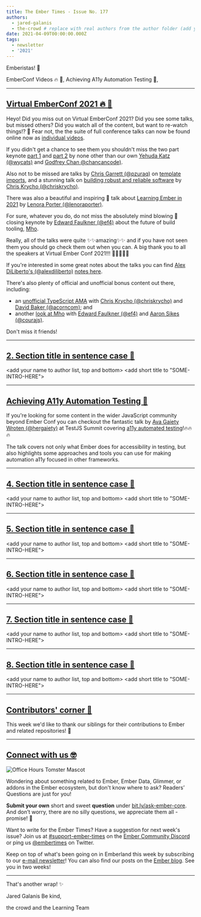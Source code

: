 ```yaml
---
title: The Ember Times - Issue No. 177
authors:
  - jared-galanis
  - the-crowd # replace with real authors from the author folder (add yourself if you're not there)
date: 2021-04-09T00:00:00.000Z
tags:
  - newsletter
  - '2021'
---
```


<SAYING-HELLO-IN-YOUR-FAVORITE-LANGUAGE> Emberistas! 🐹

<SOME-INTRO-HERE-TO-KEEP-THEM-SUBSCRIBERS-READING>

EmberConf Videos 🔥 📼,
Achieving A11y Automation Testing 🎥,

---

## [Virtual EmberConf 2021 🔥 📼](https://www.youtube.com/playlist?list=PL4eq2DPpyBbkc3vz8_N4xkeboowQcPQbK)

Heyo! Did you miss out on Virtual EmberConf 2021? Did you see some talks, but missed others? Did you watch all of the content, but want to re-watch things!? 👀 Fear not, the the suite of full conference talks can now be found online now as [individual videos](https://www.youtube.com/playlist?list=PL4eq2DPpyBbkc3vz8_N4xkeboowQcPQbK).

If you didn't get a chance to see them you shouldn't miss the two part keynote [part 1](https://www.youtube.com/watch?v=pJPUQQQ9QDg&list=PL4eq2DPpyBbkc3vz8_N4xkeboowQcPQbK&index=10) and [part 2](https://www.youtube.com/watch?v=1Z6cLV2licU&list=PL4eq2DPpyBbkc3vz8_N4xkeboowQcPQbK&index=11) by none other than our own [Yehuda Katz (@wycats)](https://github.com/wycats) and [Godfrey Chan @chancancode)](https://github.com/chancancode).

Also not to be missed are talks by [Chris Garrett (@pzuraq)](https://github.com/pzuraq) on [template imports](https://www.youtube.com/watch?v=oQZJU7WDCZE&list=PL4eq2DPpyBbkc3vz8_N4xkeboowQcPQbK&index=5), and a stunning talk on [building robust and reliable software](https://www.youtube.com/watch?v=Mt7v-VbFjxk&list=PL4eq2DPpyBbkc3vz8_N4xkeboowQcPQbK&index=15) by [Chris Krycho (@chriskrycho)](https://github.com/chriskrycho).

There was also a beautiful and inspiring 💖 talk about [Learning Ember in 2021](https://www.youtube.com/watch?v=MJ1t1K5r_gQ&list=PL4eq2DPpyBbkc3vz8_N4xkeboowQcPQbK&index=16) by [Lenora Porter (@lenoraporter)](https://github.com/lenoraporter).

For sure, whatever you do, do not miss the absolutely mind blowing 🤯 closing keynote by [Edward Faulkner (@ef4)](https://github.com/ef4) about the future of build tooling, [Mho](https://www.youtube.com/watch?v=09USvAy7w9g&list=PL4eq2DPpyBbkc3vz8_N4xkeboowQcPQbK&index=23).

Really, all of the talks were quite ✨✨amazing✨✨ and if you have not seen them you should go check them out when you can. A big thank you to all the speakers at Virtual Ember Conf 2021!!! 🧡💛💜💙💚

If you're interested in some great notes about the talks you can find [Alex DiLiberto's (@alexdiliberto)](https://github.com/alexdiliberto) [notes here](https://alexdiliberto.com/posts/emberconf-2021-notes/).

There's also plenty of official and unofficial bonus content out there, including:

- an [unofficial TypeScript AMA](https://www.youtube.com/watch?v=CXv55zFcJdI) with [Chris Krycho (@chriskrycho)](https://github.com/chriskrycho) and  [David Baker (@acorncom)](https://github.com/acorncom); and
- another [look at Mho](https://twitter.com/courajs/status/1379477838420713474) with [Edward Faulkner (@ef4)](https://github.com/ef4) and [Aaron Sikes (@courajs)](https://github.com/courajs).

 Don't miss it friends!

---

## [2. Section title in sentence case 🐹](section-url)

<change section title emoji>
<consider adding some bold to your paragraph>
<add the contributor in the post in format "FirstName LastName (@githubUserName)" linked to their GitHub account>
<please include link to external article/repo/etc in paragraph / body text, not just header title above>

<add your name to author list, top and bottom>
<add short title to "SOME-INTRO-HERE">

---

## [Achieving A11y Automation Testing 🎥](https://twitter.com/TestJSSummit/status/1369241608944762883)

If you're looking for some content in the wider JavaScript community beyond Ember Conf you can checkout the fantastic talk by [Ava Gaiety Wroten (@hergaiety)](https://github.com/hergaiety) at TestJS Summit covering [a11y automated testing](https://twitter.com/TestJSSummit/status/1369241608944762883)!🔥🔥🔥

The talk covers not only what Ember does for accessibility in testing, but also highlights some approaches and tools you can use for making automation a11y focused in other frameworks.

---

## [4. Section title in sentence case 🐹](section-url)

<change section title emoji>
<consider adding some bold to your paragraph>
<add the contributor in the post in format "FirstName LastName (@githubUserName)" linked to their GitHub account>
<please include link to external article/repo/etc in paragraph / body text, not just header title above>

<add your name to author list, top and bottom>
<add short title to "SOME-INTRO-HERE">

---

## [5. Section title in sentence case 🐹](section-url)

<change section title emoji>
<consider adding some bold to your paragraph>
<add the contributor in the post in format "FirstName LastName (@githubUserName)" linked to their GitHub account>
<please include link to external article/repo/etc in paragraph / body text, not just header title above>

<add your name to author list, top and bottom>
<add short title to "SOME-INTRO-HERE">

---

## [6. Section title in sentence case 🐹](section-url)

<change section title emoji>
<consider adding some bold to your paragraph>
<add the contributor in the post in format "FirstName LastName (@githubUserName)" linked to their GitHub account>
<please include link to external article/repo/etc in paragraph / body text, not just header title above>

<add your name to author list, top and bottom>
<add short title to "SOME-INTRO-HERE">

---

## [7. Section title in sentence case 🐹](section-url)

<change section title emoji>
<consider adding some bold to your paragraph>
<add the contributor in the post in format "FirstName LastName (@githubUserName)" linked to their GitHub account>
<please include link to external article/repo/etc in paragraph / body text, not just header title above>

<add your name to author list, top and bottom>
<add short title to "SOME-INTRO-HERE">

---

## [8. Section title in sentence case 🐹](section-url)

<change section title emoji>
<consider adding some bold to your paragraph>
<add the contributor in the post in format "FirstName LastName (@githubUserName)" linked to their GitHub account>
<please include link to external article/repo/etc in paragraph / body text, not just header title above>

<add your name to author list, top and bottom>
<add short title to "SOME-INTRO-HERE">

---

## [Contributors' corner 👏](https://guides.emberjs.com/release/contributing/repositories/)

<p>This week we'd like to thank our siblings for their contributions to Ember and related repositories! 💖</p>

---

## [Connect with us 🤓](https://docs.google.com/forms/d/e/1FAIpQLScqu7Lw_9cIkRtAiXKitgkAo4xX_pV1pdCfMJgIr6Py1V-9Og/viewform)

<div class="blog-row">
  <img class="float-right small transparent padded" alt="Office Hours Tomster Mascot" title="Readers' Questions" src="/images/tomsters/officehours.png" />

  <p>Wondering about something related to Ember, Ember Data, Glimmer, or addons in the Ember ecosystem, but don't know where to ask? Readers’ Questions are just for you!</p>

  <p><strong>Submit your own</strong> short and sweet <strong>question</strong> under <a href="https://bit.ly/ask-ember-core" target="rq">bit.ly/ask-ember-core</a>. And don’t worry, there are no silly questions, we appreciate them all - promise! 🤞</p>

  <p>Want to write for the Ember Times? Have a suggestion for next week's issue? Join us at <a href="https://discordapp.com/channels/480462759797063690/485450546887786506">#support-ember-times</a> on the <a href="https://discord.gg/emberjs">Ember Community Discord</a> or ping us <a href="https://twitter.com/embertimes">@embertimes</a> on Twitter.</p>

  <p>Keep on top of what's been going on in Emberland this week by subscribing to our <a href="https://embertimes.substack.com/">e-mail newsletter</a>! You can also find our posts on the <a href="https://blog.emberjs.com/tag/newsletter">Ember blog</a>. See you in two weeks!</p>
</div>

---

That's another wrap! ✨

Jared Galanis Be kind,

the crowd and the Learning Team
